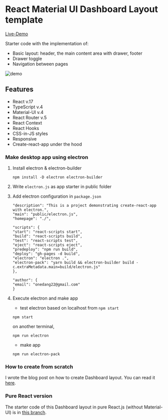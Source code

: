 # React Material UI Dashboard Layout template

[Live-Demo](https://katerinalupacheva.github.io/dashboard-layout/)

Starter code with the implementation of:

- Basic layout: header, the main content area with drawer, footer
- Drawer toggle
- Navigation between pages

![demo](demo.gif)

## Features

- React v.17
- TypeScript v.4
- Material-UI v.4
- React Router v.5
- React Context
- React Hooks
- CSS-in-JS styles
- Responsive
- Create-react-app under the hood


### Make desktop app using electron

1. Install electron & electron-builder
    ```
    npm install -D electron electron-builder
    ```

2. Write `electron.js` as app starter in public folder

3. Add electron configuration in `package.json`
    ```
    "description": "This is a project demonstrating create-react-app with electron.",
    "main": "public/electron.js",
    "homepage": "./",
    ```
    ```
    "scripts": {
    "start": "react-scripts start",
    "build": "react-scripts build",
    "test": "react-scripts test",
    "eject": "react-scripts eject",
    "predeploy": "npm run build",
    "deploy": "gh-pages -d build",
    "electron": "electron .",
    "electron-pack": "yarn build && electron-builder build -c.extraMetadata.main=build/electron.js"
    },
    ```
    ```
    "author": {
    "email": "onedang22@gmail.com"
    }
    ```

4. Execute electron and make app
    
    * test electron based on localhost from `npm start`
    ```
    npm start
    ```
    on another terminal,
    ```
    npm run electron
    ```
    
    * make app 
    ```
    npm run electron-pack
    ```
    

### How to create from scratch

I wrote the blog post on how to create Dashboard layout. You can read it [here](https://ramonak.io/posts/dashboard-layout-react-material-ui).

### Pure React version

The starter code of this Dashboard layout in pure React.js (without Material-UI) is in [this branch](https://github.com/KaterinaLupacheva/dashboard-layout/tree/pure-react).
